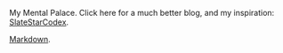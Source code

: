 My Mental Palace. Click here for a much better blog, and my inspiration: [SlateStarCodex](https://www.slatestarcodex.com). 

[Markdown](https://guides.github.com/features/mastering-markdown/). 



